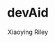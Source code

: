 ---
title: "devAid"
github: https://github.com/kevit/devaid-jekyll-theme
demo: http://themes.3rdwavemedia.com/demo/devaid/
author: Xiaoying Riley
ssg:
  - Jekyll
cms:
  - No Cms
---